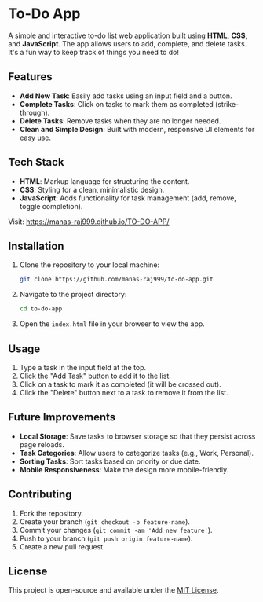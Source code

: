 # To-Do App

A simple and interactive to-do list web application built using **HTML**, **CSS**, and **JavaScript**. The app allows users to add, complete, and delete tasks. It's a fun way to keep track of things you need to do!

## Features

- **Add New Task**: Easily add tasks using an input field and a button.
- **Complete Tasks**: Click on tasks to mark them as completed (strike-through).
- **Delete Tasks**: Remove tasks when they are no longer needed.
- **Clean and Simple Design**: Built with modern, responsive UI elements for easy use.

## Tech Stack

- **HTML**: Markup language for structuring the content.
- **CSS**: Styling for a clean, minimalistic design.
- **JavaScript**: Adds functionality for task management (add, remove, toggle completion).

Visit: https://manas-raj999.github.io/TO-DO-APP/

## Installation

1. Clone the repository to your local machine:

   ```bash
   git clone https://github.com/manas-raj999/to-do-app.git
   ```

2. Navigate to the project directory:

   ```bash
   cd to-do-app
   ```

3. Open the `index.html` file in your browser to view the app.

## Usage

1. Type a task in the input field at the top.
2. Click the "Add Task" button to add it to the list.
3. Click on a task to mark it as completed (it will be crossed out).
4. Click the "Delete" button next to a task to remove it from the list.

## Future Improvements

- **Local Storage**: Save tasks to browser storage so that they persist across page reloads.
- **Task Categories**: Allow users to categorize tasks (e.g., Work, Personal).
- **Sorting Tasks**: Sort tasks based on priority or due date.
- **Mobile Responsiveness**: Make the design more mobile-friendly.

## Contributing

1. Fork the repository.
2. Create your branch (`git checkout -b feature-name`).
3. Commit your changes (`git commit -am 'Add new feature'`).
4. Push to your branch (`git push origin feature-name`).
5. Create a new pull request.

## License

This project is open-source and available under the [MIT License](LICENSE).
